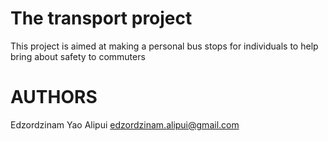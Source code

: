 # The transport project
This project is aimed at making a personal bus stops for individuals to help bring about safety to commuters

# AUTHORS
Edzordzinam Yao Alipui <edzordzinam.alipui@gmail.com>
